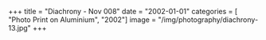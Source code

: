 +++
title = "Diachrony - Nov 008"
date = "2002-01-01"
categories = [ "Photo Print on Aluminium", "2002"]
image = "/img/photography/diachrony-13.jpg"
+++

